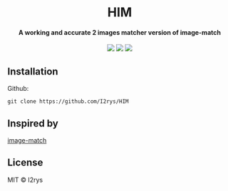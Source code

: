 <h1 align="center">HIM</h1>
<h4 align="center">A working and accurate 2 images matcher version of image-match</h4>
<p align="center">
	<a href="https://github.com/I2rys/HIM/blob/main/LICENSE"><img src="https://img.shields.io/github/license/I2rys/HIM?style=flat-square"></img></a>
	<a href="https://github.com/I2rys/HIM/issues"><img src="https://img.shields.io/github/issues/I2rys/HIM.svg"></img></a>
	<a href="https://nodejs.org/"><img src="https://img.shields.io/badge/-Nodejs-green?style=flat-square&logo=Node.js"></img></a>
</p>


## Installation
Github:

    git clone https://github.com/I2rys/HIM

## Inspired by
[image-match](https://github.com/geekplux/image-match)

## License
MIT © I2rys
